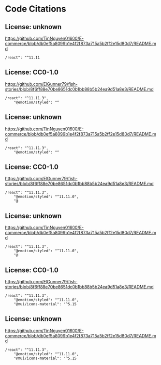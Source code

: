 # Code Citations

## License: unknown
https://github.com/TinNguyen01600/E-commerce/blob/db0ef5a8099b1e4f2f873a715a5b2ff2e15d80d7/README.md

```
/react": "^11.11
```


## License: CC0-1.0
https://github.com/ElGunner79/fish-stories/blob/8f6ff88e70be8651dc0b1bb88b5b24ea9d51a8e3/README.md

```
/react": "^11.11.3",
    "@emotion/styled": "^
```


## License: unknown
https://github.com/TinNguyen01600/E-commerce/blob/db0ef5a8099b1e4f2f873a715a5b2ff2e15d80d7/README.md

```
/react": "^11.11.3",
    "@emotion/styled": "^
```


## License: CC0-1.0
https://github.com/ElGunner79/fish-stories/blob/8f6ff88e70be8651dc0b1bb88b5b24ea9d51a8e3/README.md

```
/react": "^11.11.3",
    "@emotion/styled": "^11.11.0",
    "@
```


## License: unknown
https://github.com/TinNguyen01600/E-commerce/blob/db0ef5a8099b1e4f2f873a715a5b2ff2e15d80d7/README.md

```
/react": "^11.11.3",
    "@emotion/styled": "^11.11.0",
    "@
```


## License: CC0-1.0
https://github.com/ElGunner79/fish-stories/blob/8f6ff88e70be8651dc0b1bb88b5b24ea9d51a8e3/README.md

```
/react": "^11.11.3",
    "@emotion/styled": "^11.11.0",
    "@mui/icons-material": "^5.15
```


## License: unknown
https://github.com/TinNguyen01600/E-commerce/blob/db0ef5a8099b1e4f2f873a715a5b2ff2e15d80d7/README.md

```
/react": "^11.11.3",
    "@emotion/styled": "^11.11.0",
    "@mui/icons-material": "^5.15
```

